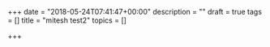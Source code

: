 +++
date = "2018-05-24T07:41:47+00:00"
description = ""
draft = true
tags = []
title = "mitesh test2"
topics = []

+++
